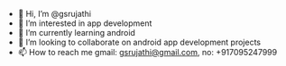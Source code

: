 - 👋 Hi, I’m @gsrujathi
- 👀 I’m interested in app development
- 🌱 I’m currently learning android
- 💞️ I’m looking to collaborate on android app development projects
- 📫 How to reach me gmail: gsrujathi@gmail.com, no: +917095247999

<!---
gsrujathi/gsrujathi is a ✨ special ✨ repository because its `README.md` (this file) appears on your GitHub profile.
You can click the Preview link to take a look at your changes.
--->
